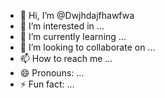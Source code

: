 - 👋 Hi, I’m @Dwjhdajfhawfwa
- 👀 I’m interested in ...
- 🌱 I’m currently learning ...
- 💞️ I’m looking to collaborate on ...
- 📫 How to reach me ...
- 😄 Pronouns: ...
- ⚡ Fun fact: ...

<!---
Dwjhdajfhawfwa/Dwjhdajfhawfwa is a ✨ special ✨ repository because its `README.md` (this file) appears on your GitHub profile.
You can click the Preview link to take a look at your changes.
--->
